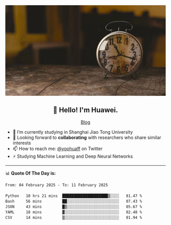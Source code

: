 <div align="center">
  <a href="https://github.com/JHW5981">
    <img src="./assets/background.jpg">
  </a>
</div>

<h2 align="center">👋 Hello! I'm Huawei.</h2>
<p align="center">
  <a href="https://blog.csdn.net/Edward__J?spm=1000.2115.3001.5343">Blog</a>
</p>


- 🔭 I’m currently studying in Shanghai Jiao Tong University
- 💬 Looking forward to **collaborating** with researchers who share similar interests
- 📫 How to reach me: [@yoohuaff](https://twitter.com/yoohuaff) on Twitter
- ⚡ Studying Machine Learning and Deep Neural Networks

-------
📊 **Quote Of The Day is:**
<!--START_SECTION:waka-->

```txt
From: 04 February 2025 - To: 11 February 2025

Python   10 hrs 21 mins  ████████████████████▒░░░░   81.47 %
Bash     56 mins         ██░░░░░░░░░░░░░░░░░░░░░░░   07.43 %
JSON     43 mins         █▒░░░░░░░░░░░░░░░░░░░░░░░   05.67 %
YAML     18 mins         ▓░░░░░░░░░░░░░░░░░░░░░░░░   02.48 %
CSV      14 mins         ▒░░░░░░░░░░░░░░░░░░░░░░░░   01.94 %
```

<!--END_SECTION:waka-->
